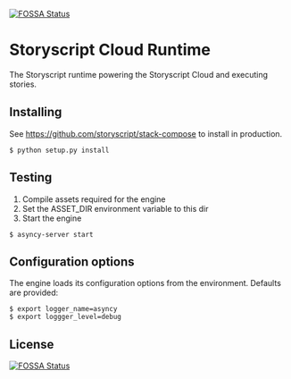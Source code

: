 [![FOSSA Status](https://app.fossa.io/api/projects/git%2Bgithub.com%2Fasyncy%2Fplatform-engine.svg?type=shield)](https://app.fossa.io/projects/git%2Bgithub.com%2Fasyncy%2Fplatform-engine?ref=badge_shield)

# Storyscript Cloud Runtime

The Storyscript runtime powering the Storyscript Cloud and executing stories.

## Installing

See https://github.com/storyscript/stack-compose to install in production.

```
$ python setup.py install
```

## Testing

1. Compile assets required for the engine
2. Set the ASSET_DIR environment variable to this dir
3. Start the engine

```
$ asyncy-server start
```

## Configuration options

The engine loads its configuration options from the environment. Defaults are
provided:

```
$ export logger_name=asyncy
$ export loggger_level=debug
```

## License

[![FOSSA Status](https://app.fossa.io/api/projects/git%2Bgithub.com%2Fasyncy%2Fplatform-engine.svg?type=large)](https://app.fossa.io/projects/git%2Bgithub.com%2Fasyncy%2Fplatform-engine?ref=badge_large)
